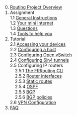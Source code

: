 0. [Routing Project Overview](../home)
1. Assignment  
  1.1 [General Instructions](../1.-Assignment/1.1-General-Instructions)  
  1.2 [Your mini Internet](../1.-Assignment/1.2-Your-mini-Internet)  
  1.3 [Questions](../1.-Assignment/1.3-Questions)  
  1.4 [Tools to help you](../1.-Assignment/1.4-Tools-to-help-you)
2. Tutorial  
  2.1 [Accessing your devices](../2.-Tutorial/2.1-Accessing-your-devices)  
  2.2 [Configuring a host](../2.-Tutorial/2.2-Configuring-a-host)  
  2.3 [Configuring Open vSwitch](../2.-Tutorial/2.3-Configuring-Open-vSwitch)  
  2.4 [Configuring 6in4 tunnels](../2.-Tutorial/2.4-Configure-6in4-tunnels)  
  2.5 Configuring IP routers  
&nbsp;&nbsp;&nbsp;&nbsp;2.5.1 [The FRRouting CLI](../2.-Tutorial/2.5-Configuring-IP-routers/2.5.1-The-FRRouting-CLI)  
&nbsp;&nbsp;&nbsp;&nbsp;2.5.2 [Router interfaces](../2.-Tutorial/2.5-Configuring-IP-routers/2.5.2-Configuring-router-interfaces)  
&nbsp;&nbsp;&nbsp;&nbsp;2.5.3 [Static routes](../2.-Tutorial/2.5-Configuring-IP-routers/2.5.3-Configure-static-routes)  
&nbsp;&nbsp;&nbsp;&nbsp;2.5.4 [OSPF](../2.-Tutorial/2.5-Configuring-IP-routers/2.5.4-Configure-OSPF)  
&nbsp;&nbsp;&nbsp;&nbsp;2.5.5 [BGP](../2.-Tutorial/2.5-Configuring-IP-routers/2.5.5-Configure-BGP)  
&nbsp;&nbsp;&nbsp;&nbsp;2.5.6 [BGP policies](../2.-Tutorial/2.5-Configuring-IP-routers/2.5.6-Configure-BGP-policies)  
  2.6 [VPN Configuration](../2.-Tutorial/2.6-VPN-configuration)  
3. [FAQ](../3.-Frequently-Asked-Questions)